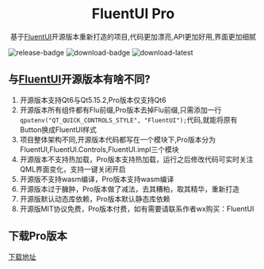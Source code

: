 <div align=center>

# FluentUI Pro

基于[FluentUI](https://github.com/zhuzichu520/FluentUI)开源版本重新打造的项目,代码更加漂亮,API更加好用,界面更加细腻

</div>

![release-badge] ![download-badge] ![download-latest]

[release-badge]: https://img.shields.io/github/release/zhuzichu520/FluentUI-Pro-Installer.svg?style=flat-square "Release status"
[download-badge]: https://img.shields.io/github/downloads/zhuzichu520/FluentUI-Pro-Installer/total.svg "Download status"
[download-latest]: https://img.shields.io/github/downloads/zhuzichu520/FluentUI-Pro-Installer/latest/total.svg "latest status"

## 与[FluentUI](https://github.com/zhuzichu520/FluentUI)开源版本有啥不同?

1. 开源版本支持Qt6与Qt5.15.2,Pro版本仅支持Qt6
2. 开源版本所有组件都有Flu前缀,Pro版本去掉Flu前缀,只需添加一行```qputenv("QT_QUICK_CONTROLS_STYLE", "FluentUI");```代码,就能将原有Button换成FluentUI样式
3. 项目整体架构不同,开源版本代码都写在一个模块下,Pro版本分为FluentUI,FluentUI.Controls,FluentUI.impl三个模块
4. 开源版本不支持热加载，Pro版本支持热加载，运行之后修改代码可实时关注QML界面变化，支持一键关闭开启
5. 开源版不支持wasm编译，Pro版本支持wasm编译
6. 开源版本过于臃肿，Pro版本做了减法，去其糟粕，取其精华，重新打造
7. 开源版默认动态库依赖，Pro版本默认静态库依赖
8. 开源版MIT协议免费，Pro版本付费，如有需要请联系作者wx购买：FluentUI

## 下载Pro版本
[下载地址](https://github.com/zhuzichu520/FluentUI-Pro-Installer/releases)
